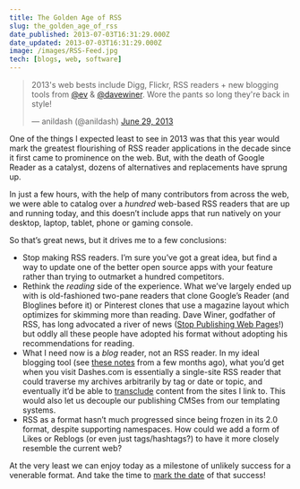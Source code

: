 ```yaml
---
title: The Golden Age of RSS
slug: the_golden_age_of_rss
date_published: 2013-07-03T16:31:29.000Z
date_updated: 2013-07-03T16:31:29.000Z
image: /images/RSS-Feed.jpg
tech: [blogs, web, software]
---
```


<blockquote class="twitter-tweet" data-dnt="true" data-theme="dark"><p lang="en" dir="ltr">2013&#39;s web bests include Digg, Flickr, RSS readers + new blogging tools from <a href="https://twitter.com/ev?ref_src=twsrc%5Etfw">@ev</a> &amp; <a href="https://twitter.com/davewiner?ref_src=twsrc%5Etfw">@davewiner</a>. Wore the pants so long they&#39;re back in style!</p>&mdash; anildash (@anildash) <a href="https://twitter.com/anildash/status/350818077123948545?ref_src=twsrc%5Etfw">June 29, 2013</a></blockquote> <script async src="https://platform.twitter.com/widgets.js" charset="utf-8"></script>

One of the things I expected least to see in 2013 was that this year would mark the greatest flourishing of RSS reader applications in the decade since it first came to prominence on the web. But, with the death of Google Reader as a catalyst, dozens of alternatives and replacements have sprung up.

In just a few hours, with the help of many contributors from across the web, we were able to catalog over a *hundred* web-based RSS readers that are up and running today, and this doesn’t include apps that run natively on your desktop, laptop, tablet, phone or gaming console.
  
 So that’s great news, but it drives me to a few conclusions:
 
 * Stop making RSS readers. I’m sure you’ve got a great idea, but find a way to update one of the better open source apps with your feature rather than trying to outmarket a hundred competitors.  
 * Rethink the *reading* side of the experience. What we’ve largely ended up with is old-fashioned two-pane readers that clone Google’s Reader (and Bloglines before it) or Pinterest clones that use a magazine layout which optimizes for skimming more than reading. Dave Winer, godfather of RSS, has long advocated a river of news ([Stop Publishing Web Pages](/2012/08/14/stop_publishing_web_pages/)!) but oddly all these people have adopted his format without adopting his recommendations for reading.  
 * What I need now is a *blog* reader, not an RSS reader. In my ideal blogging tool (see [these notes](/2013/04/i-like-blogging-software.html) from a few months ago), what you’d get when you visit Dashes.com is essentially a single-site RSS reader that could traverse my archives arbitrarily by tag or date or topic, and eventually it’d be able to [transclude](/2010/09/twitter-transclusion-and-trust.html) content from the sites I link to. This would also let us decouple our publishing CMSes from our templating systems.  
 * RSS as a format hasn’t much progressed since being frozen in its 2.0 format, despite supporting namespaces. How could we add a form of Likes or Reblogs (or even just tags/hashtags?) to have it more closely resemble the current web?  

At the very least we can enjoy today as a milestone of unlikely success for a venerable format. And take the time to [mark the date](http://rssdateformats.tumblr.com/) of that success!
